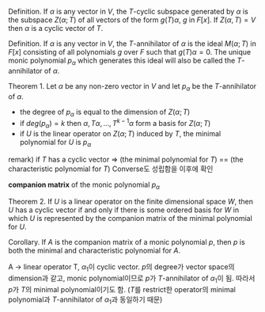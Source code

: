 Definition.
If $\alpha$ is any vector in $V$, the $T$-cyclic subspace generated by $\alpha$ is the subspace $Z(\alpha; T)$ of all vectors of the form $g(T)\alpha$, $g$ in $F[x]$. If $Z(\alpha, T) = V$ then $\alpha$ is a cyclic vector of $T$.

Definition.
If $\alpha$ is any vector in $V$, the $T$-annihilator of $\alpha$ is the ideal $M(\alpha; T)$ in $F[x]$ consisting of all polynomials $g$ over $F$ such that $g(T)\alpha = 0$. The unique monic polynomial $p_{\alpha}$ which generates this ideal will also be called the $T$-annihilator of $\alpha$.

Theorem 1.
Let $\alpha$ be any non-zero vector in $V$ and let $p_{\alpha}$ be the $T$-annihilator of $\alpha$.
- the degree of $p_{\alpha}$ is equal to the dimension of $Z(\alpha; T)$
- if $deg(p_{\alpha}) = k$ then $\alpha, T\alpha, \dots, T^{k-1}\alpha$ form a basis for $Z(\alpha; T)$
- if $U$ is the linear operator on $Z(\alpha; T)$ induced by $T$, the minimal polynomial for $U$ is $p_{\alpha}$

remark)
if $T$ has a cyclic vector => (the minimal polynomial for $T$) == (the characteristic polynomial for $T$)
Converse도 성립함을 이후에 확인

**companion matrix** of the monic polynomial $p_{\alpha}$

Theorem 2.
If $U$ is a linear operator on the finite dimensional space $W$, then $U$ has a cyclic vector if and only if there is some ordered basis for $W$ in which $U$ is represented by the companion matrix of the minimal polynomial for $U$.

Corollary.
If $A$ is the companion matrix of a monic polynomial $p$, then $p$ is both the minimal and characteristic polynomial for $A$.

A -> linear operator T,
$\alpha_1$이 cyclic vector. $p$의 degree가 vector space의 dimension과 같고, monic polynomial이므로 $p$가 $T$-annihilator of $\alpha_1$이 됨. 따라서 $p$가 $T$의 minimal polynomial이기도 함. ($T$를 restrict한 operator의 minimal polynomial과 $T$-annihilator of $\alpha_1$과 동일하기 때문)
